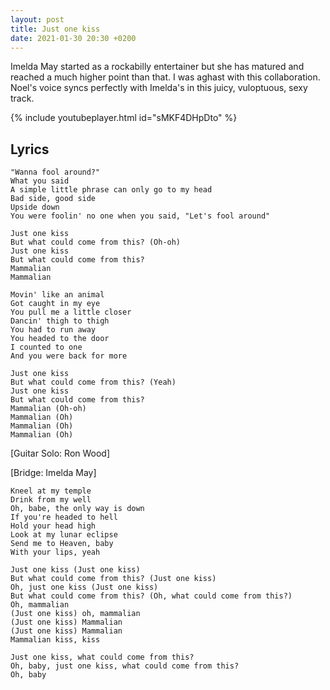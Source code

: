 ```yaml
---
layout: post
title: Just one kiss
date: 2021-01-30 20:30 +0200
---
```


Imelda May started as a rockabilly entertainer but she has matured and reached a much higher point than that. I was aghast with this collaboration. Noel's voice syncs perfectly with Imelda's in this juicy, vuloptuous, sexy track.

{% include youtubeplayer.html id="sMKF4DHpDto" %}

## Lyrics
```
"Wanna fool around?"
What you said
A simple little phrase can only go to my head
Bad side, good side
Upside down
You were foolin' no one when you said, "Let's fool around"
```

```
Just one kiss
But what could come from this? (Oh-oh)
Just one kiss
But what could come from this?
Mammalian
Mammalian
```

```
Movin' like an animal
Got caught in my eye
You pull me a little closer
Dancin' thigh to thigh
You had to run away
You headed to the door
I counted to one
And you were back for more
```

```
Just one kiss
But what could come from this? (Yeah)
Just one kiss
But what could come from this?
Mammalian (Oh-oh)
Mammalian (Oh)
Mammalian (Oh)
Mammalian (Oh)
```

[Guitar Solo: Ron Wood]

[Bridge: Imelda May]
```
Kneel at my temple
Drink from my well
Oh, babe, the only way is down
If you're headed to hell
Hold your head high
Look at my lunar eclipse
Send me to Heaven, baby
With your lips, yeah
```

```
Just one kiss (Just one kiss)
But what could come from this? (Just one kiss)
Oh, just one kiss (Just one kiss)
But what could come from this? (Oh, what could come from this?)
Oh, mammalian
(Just one kiss) oh, mammalian
(Just one kiss) Mammalian
(Just one kiss) Mammalian
Mammalian kiss, kiss
```

```
Just one kiss, what could come from this?
Oh, baby, just one kiss, what could come from this?
Oh, baby
```
